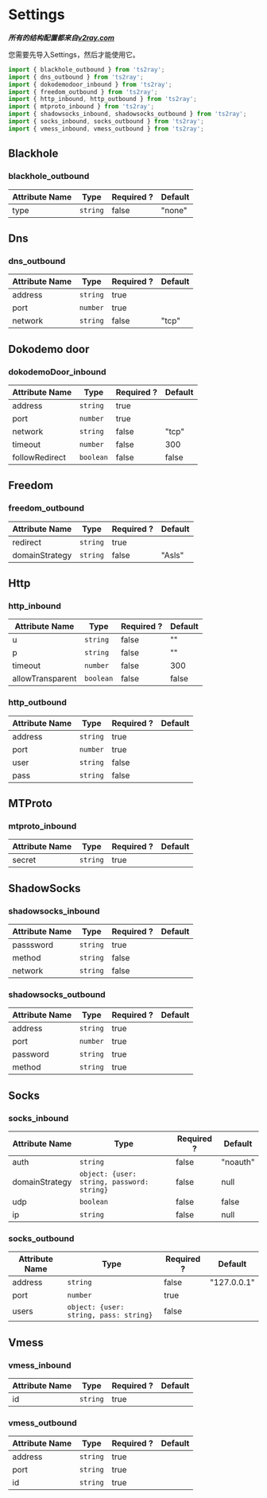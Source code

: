 # Settings

***所有的结构配置都来自[v2ray.com](https://v2ray.com)***

您需要先导入Settings，然后才能使用它。

```typescript
import { blackhole_outbound } from 'ts2ray';
import { dns_outbound } from 'ts2ray';
import { dokodemodoor_inbound } from 'ts2ray';
import { freedom_outbound } from 'ts2ray';
import { http_inbound, http_outbound } from 'ts2ray';
import { mtproto_inbound } from 'ts2ray';
import { shadowsocks_inbound, shadowsocks_outbound } from 'ts2ray';
import { socks_inbound, socks_outbound } from 'ts2ray';
import { vmess_inbound, vmess_outbound } from 'ts2ray';
```

## Blackhole

### blackhole_outbound

| Attribute Name | Type     | Required ? | Default |
| -------------- | -------- | ---------- | ------- |
| type           | `string` | false      | "none"  |

## Dns

### dns_outbound

| Attribute Name | Type     | Required ? | Default |
| -------------- | -------- | ---------- | ------- |
| address        | `string` | true       |         |
| port           | `number` | true       |         |
| network        | `string` | false      | "tcp"   |

## Dokodemo door

### dokodemoDoor_inbound

| Attribute Name | Type      | Required ? | Default |
| -------------- | --------- | ---------- | ------- |
| address        | `string`  | true       |         |
| port           | `number`  | true       |         |
| network        | `string`  | false      | "tcp"   |
| timeout        | `number`  | false      | 300     |
| followRedirect | `boolean` | false      | false   |

## Freedom

### freedom_outbound

| Attribute Name | Type     | Required ? | Default |
| -------------- | -------- | ---------- | ------- |
| redirect       | `string` | true       |         |
| domainStrategy | `string` | false      | "Asls"  |

## Http

### http_inbound

| Attribute Name   | Type      | Required ? | Default |
| ---------------- | --------- | ---------- | ------- |
| u                | `string`  | false      | ""      |
| p                | `string`  | false      | ""      |
| timeout          | `number`  | false      | 300     |
| allowTransparent | `boolean` | false      | false   |

### http_outbound

| Attribute Name | Type     | Required ? | Default |
| -------------- | -------- | ---------- | ------- |
| address        | `string` | true       |         |
| port           | `number` | true       |         |
| user           | `string` | false      |         |
| pass           | `string` | false      |         |

## MTProto

### mtproto_inbound 

| Attribute Name | Type     | Required ? | Default |
| -------------- | -------- | ---------- | ------- |
| secret         | `string` | true       |         |

## ShadowSocks

### shadowsocks_inbound

| Attribute Name | Type     | Required ? | Default |
| -------------- | -------- | ---------- | ------- |
| passsword      | `string` | true       |         |
| method         | `string` | false      |         |
| network        | `string` | false      |         |

### shadowsocks_outbound

| Attribute Name | Type     | Required ? | Default |
| -------------- | -------- | ---------- | ------- |
| address        | `string` | true       |         |
| port           | `number` | true       |         |
| password       | `string` | true       |         |
| method         | `string` | true       |         |

## Socks

### socks_inbound

| Attribute Name | Type                                       | Required ? | Default  |
| -------------- | ------------------------------------------ | ---------- | -------- |
| auth           | `string`                                   | false      | "noauth" |
| domainStrategy | `object: {user: string, password: string}` | false      | null     |
| udp            | `boolean`                                  | false      | false    |
| ip             | `string`                                   | false      | null     |

### socks_outbound

| Attribute Name | Type                                   | Required ? | Default     |
| -------------- | -------------------------------------- | ---------- | ----------- |
| address        | `string`                               | false      | "127.0.0.1" |
| port           | `number`                               | true       |             |
| users          | `object: {user: string, pass: string}` | false      |             |

## Vmess

### vmess_inbound

| Attribute Name | Type     | Required ? | Default |
| -------------- | -------- | ---------- | ------- |
| id             | `string` | true       |         |

### vmess_outbound

| Attribute Name | Type     | Required ? | Default |
| -------------- | -------- | ---------- | ------- |
| address        | `string` | true       |         |
| port           | `string` | true       |         |
| id             | `string` | true       |         |